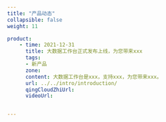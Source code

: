 ```yaml
---
title: "产品动态"
collapsible: false
weight: 11

product:
    - time: 2021-12-31
      title: 大数据工作台正式发布上线，为您带来xxx
      tags: 
      - 新产品
      zone: 
      content: 大数据工作台是xxx，支持xxx，为您带来xxx。
      url: ../../intro/introduction/
      qingCloudZhiUrl:
      videoUrl:


---
```


<!-- 设置上述参数可生成产品动态页  -->
